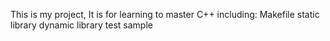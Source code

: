 This is my project, It is for learning to master C++
including:
Makefile
static  library
dynamic library
test sample